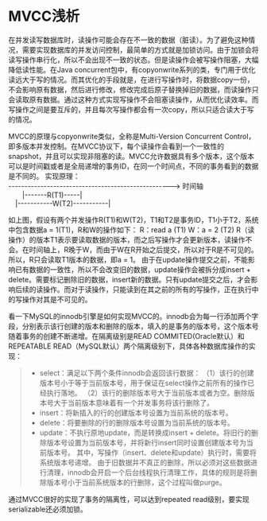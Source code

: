 # MVCC浅析

在并发读写数据库时，读操作可能会存在不一致的数据（脏读）。为了避免这种情况，需要实现数据库的并发访问控制，最简单的方式就是加锁访问。由于加锁会将读写操作串行化，所以不会出现不一致的状态。但是读操作会被写操作阻塞，大幅降低读性能。在Java concurrent包中，有copyonwrite系列的类，专门用于优化读远大于写的情况。而其优化的手段就是，在进行写操作时，将数据copy一份，不会影响原有数据，然后进行修改，修改完成后原子替换掉旧的数据，而读操作只会读取原有数据。通过这种方式实现写操作不会阻塞读操作，从而优化读效率。而写操作之间是要互斥的，并且每次写操作都会有一次copy，所以只适合读大于写的情况。

MVCC的原理与copyonwrite类似，全称是Multi-Version Concurrent Control，即多版本并发控制。在MVCC协议下，每个读操作会看到一个一致性的snapshot，并且可以实现非阻塞的读。MVCC允许数据具有多个版本，这个版本可以是时间戳或者是全局递增的事务ID，在同一个时间点，不同的事务看到的数据是不同的。
实现原理：<br/>
---------------------------------------------------> 时间轴<br/>
&ensp;&ensp;&ensp;&ensp;|-------R(T1)-----|<br/>
&ensp;&ensp;|-----------W(T2)-----------|<br/>

如上图，假设有两个并发操作R(T1)和W(T2)，T1和T2是事务ID，T1小于T2，系统中包含数据a = 1(T1)，R和W的操作如下：
		R：read a (T1)
		W：a = 2  (T2)
R（读操作）的版本T1表示要读取数据的版本，而之后写操作才会更新版本，读操作不会。在时间轴上，R晚于W，而由于W在R开始之后提交，所以对于R是不可见的。所以，R只会读取T1版本的数据，即a = 1。
由于在update操作提交之前，不能影响已有数据的一致性，所以不会改变旧的数据，update操作会被拆分成insert + delete。需要标记删除旧的数据，insert新的数据。只有update提交之后，才会影响后续的读操作。而对于读操作，只能读到在其之前的所有的写操作，正在执行中的写操作对其是不可见的。

看一下MySQL的innodb引擎是如何实现MVCC的。innodb会为每一行添加两个字段，分别表示该行创建的版本和删除的版本，填入的是事务的版本号，这个版本号随着事务的创建不断递增。在隔离级别是READ COMMITED(Oracle默认）和REPEATABLE READ（MySQL默认）两个隔离级别下，具体各种数据库操作的实现：
> * select：满足以下两个条件innodb会返回该行数据：
（1）该行的创建版本号小于等于当前版本号，用于保证在select操作之前所有的操作已经执行落地。
（2）该行的删除版本号大于当前版本或者为空。删除版本号大于当前版本意味着有一个并发事务将该行删除了。
> * insert：将新插入的行的创建版本号设置为当前系统的版本号。
> * delete：将要删除的行的删除版本号设置为当前系统的版本号。
> * update：不执行原地update，而是转换成insert + delete。将旧行的删除版本号设置为当前版本号，并将新行insert同时设置创建版本号为当前版本号。
其中，写操作（insert、delete和update）执行时，需要将系统版本号递增。
由于旧数据并不真正的删除，所以必须对这些数据进行清理，innodb会开启一个后台线程执行清理工作，具体的规则是将删除版本号小于当前系统版本的行删除，这个过程叫做purge。
	
通过MVCC很好的实现了事务的隔离性，可以达到repeated read级别，要实现serializable还必须加锁。
